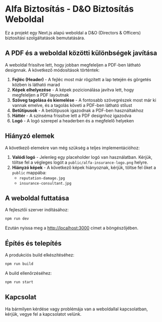 # Alfa Biztosítás - D&O Biztosítás Weboldal

Ez a projekt egy Next.js alapú weboldal a D&O (Directors & Officers) biztosítási szolgáltatások bemutatására.

## A PDF és a weboldal közötti különbségek javítása

A weboldal frissítve lett, hogy jobban megfeleljen a PDF-ben látható designnak. A következő módosítások történtek:

1. **Fejléc (Header)** - A fejléc most már rögzített a lap tetején és görgetés közben is látható marad
2. **Képek elhelyezése** - A képek pozicionálása javítva lett, hogy megfeleljen a PDF layoutnak
3. **Szöveg tagolása és kiemelése** - A fontosabb szövegrészek most már ki vannak emelve, és a tagolás követi a PDF-ben látható stílust
4. **Betűtípusok** - A betűtípusok igazodnak a PDF-ben használtakhoz
5. **Háttér** - A színséma frissítve lett a PDF designhoz igazodva
6. **Logó** - A logó szerepel a headerben és a megfelelő helyeken

## Hiányzó elemek

A következő elemekre van még szükség a teljes implementációhoz:

1. **Valódi logó** - Jelenleg egy placeholder logó van használatban. Kérjük, töltse fel a végleges logót a `public/alfa-insurance-logo.png` helyre.
2. **Hiányzó képek** - A következő képek hiányoznak, kérjük, töltse fel őket a `public` mappába:
   - `reputation-damage.jpg`
   - `insurance-consultant.jpg`

## A weboldal futtatása

A fejlesztői szerver indításához:

```bash
npm run dev
```

Ezután nyissa meg a [http://localhost:3000](http://localhost:3000) címet a böngészőjében.

## Építés és telepítés

A produkciós build elkészítéséhez:

```bash
npm run build
```

A build ellenőrzéséhez:

```bash
npm run start
```

## Kapcsolat

Ha bármilyen kérdése vagy problémája van a weboldallal kapcsolatban, kérjük, vegye fel a kapcsolatot velünk.
